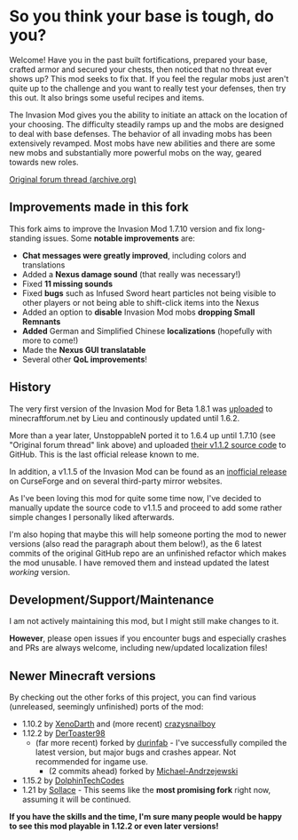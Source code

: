 # So you think your base is tough, do you?
Welcome! Have you in the past built fortifications, prepared your base, crafted armor and secured your chests, then noticed that no threat ever shows up? This mod seeks to fix that. If you feel the regular mobs just aren't quite up to the challenge and you want to really test your defenses, then try this out. It also brings some useful recipes and items.

The Invasion Mod gives you the ability to initiate an attack on the location of your choosing. The difficulty steadily ramps up and the mobs are designed to deal with base defenses. The behavior of all invading mobs has been extensively revamped. Most mobs have new abilities and there are some new mobs and substantially more powerful mobs on the way, geared towards new roles.

[Original forum thread (archive.org)](https://web.archive.org/web/20171226031645/https://www.minecraftforum.net/forums/mapping-and-modding-java-edition/minecraft-mods/2235041-invasion-mod-so-you-think-your-base-is-tough)

## Improvements made in this fork
This fork aims to improve the Invasion Mod 1.7.10 version and fix long-standing issues. Some **notable improvements** are:
- **Chat messages were greatly improved**, including colors and translations
- Added a **Nexus damage sound** (that really was necessary!)
- Fixed **11 missing sounds**
- Fixed **bugs** such as Infused Sword heart particles not being visible to other players or not being able to shift-click items into the Nexus
- Added an option to **disable** Invasion Mod mobs **dropping Small Remnants**
- **Added** German and Simplified Chinese **localizations** (hopefully with more to come!)
- Made the **Nexus GUI translatable**
- Several other **QoL improvements**!

## History
The very first version of the Invasion Mod for Beta 1.8.1 was [uploaded](https://web.archive.org/web/20171223101702/http://www.minecraftforum.net/forums/mapping-and-modding-java-edition/minecraft-mods/1278438-1-6-2-forge-invasion-mod-v0-12-0-so-you-think) to minecraftforum.net by Lieu and continously updated until 1.6.2.

More than a year later, UnstoppableN ported it to 1.6.4 up until 1.7.10 (see "Original forum thread" link above) and uploaded [their v1.1.2 source code](https://github.com/UnstoppableN/Invasion-mod) to GitHub. This is the last official release known to me.

In addition, a v1.1.5 of the Invasion Mod can be found as an [inofficial release](https://www.curseforge.com/minecraft/mc-mods/invasions) on CurseForge and on several third-party mirror websites.

As I've been loving this mod for quite some time now, I've decided to manually update the source code to v1.1.5 and proceed to add some rather simple changes I personally liked afterwards.

I'm also hoping that maybe this will help someone porting the mod to newer versions (also read the paragraph about them below!), as the 6 latest commits of the original GitHub repo are an unfinished refactor which makes the mod unusable. I have removed them and instead updated the latest _working_ version.

## Development/Support/Maintenance
I am not actively maintaining this mod, but I might still make changes to it.

**However**, please open issues if you encounter bugs and especially crashes and PRs are always welcome, including new/updated localization files!

## Newer Minecraft versions
By checking out the other forks of this project, you can find various (unreleased, seemingly unfinished) ports of the mod:
- 1.10.2 by [XenoDarth](https://github.com/XenoDarth/invasion1.2.0a-mc1.10.2) and (more recent) [crazysnailboy](https://github.com/crazysnailboy/Invasion)
- 1.12.2 by [DerToaster98](https://github.com/DerToaster98/Invasion)
  - (far more recent) forked by [durinfab](https://github.com/durinfab/Invasion) - I've successfully compiled the latest version, but major bugs and crashes appear. Not recommended for ingame use.
    - (2 commits ahead) forked by [Michael-Andrzejewski](https://github.com/Michael-Andrzejewski/InvasionFix-1.12.2)
- 1.15.2 by [DolphinTechCodes](https://github.com/DolphinTechCodes/Invasion)
- 1.21 by [Sollace](https://github.com/Sollace/Invasion-Mod/tree/1.21) - This seems like the **most promising fork** right now, assuming it will be continued.

**If you have the skills and the time, I'm sure many people would be happy to see this mod playable in 1.12.2 or even later versions!**
